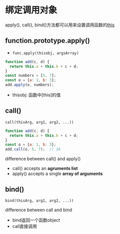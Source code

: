 # 绑定调用对象

apply(), call(), bind()方法都可以用来设置调用函数的[this](JavaScript_this.md)

## function.prototype.apply()

- `func.apply(thisobj, argsArray)`

```js
function add(c, d) {
  return this.a + this.b + c + d;
}
const numbers = [5, 7];
const o = {a: 1, b: 3};
add.apply(o, numbers);
```

- thisobj: 函数中[this]的值

## call()

`call(thisArg, arg1, arg2, ...))`

```js
function add(c, d) {
  return this.a + this.b + c + d;
}
const o = {a: 1, b: 3};
add.call(o, 5, 7);  // 16
```

difference between call() and apply()

- call() accepts an **agruments list**
- apply() accepts a single **array of arguments**

## bind()

`bind(thisArg, arg1, arg2, ...))`

difference between call and bind

- bind返回一个函数object
- call直接调用
